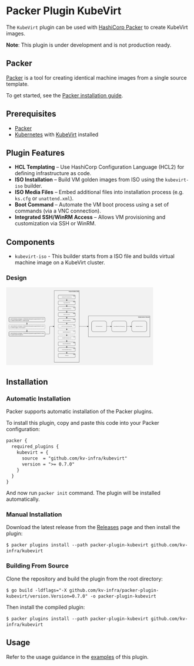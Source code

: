 # Packer Plugin KubeVirt

The `KubeVirt` plugin can be used with [HashiCorp Packer](https://www.packer.io) to create KubeVirt images.

**Note**: This plugin is under development and is not production ready.

## Packer

[Packer](https://developer.hashicorp.com/packer) is a tool for creating identical machine images from a single source template.

To get started, see the [Packer installation guide](https://developer.hashicorp.com/packer/install).

## Prerequisites

- [Packer](https://packer.io)
- [Kubernetes](https://kubernetes.io) with [KubeVirt](https://kubevirt.io) installed

## Plugin Features

- **HCL Templating** – Use HashiCorp Configuration Language (HCL2) for defining infrastructure as code.
- **ISO Installation** – Build VM golden images from ISO using the `kubevirt-iso` builder.
- **ISO Media Files** – Embed additional files into installation process (e.g. `ks.cfg` or `unattend.xml`).
- **Boot Command** – Automate the VM boot process using a set of commands (via a VNC connection).
- **Integrated SSH/WinRM Access** – Allows VM provisioning and customization via SSH or WinRM.

## Components

- `kubevirt-iso` - This builder starts from a ISO file and builds virtual machine image on a KubeVirt cluster.

### Design

<img src="docs/kubevirt-iso-builder-design.jpg" alt="Design" width="400"/>

## Installation

### Automatic Installation

Packer supports automatic installation of the Packer plugins.

To install this plugin, copy and paste this code into your Packer configuration:

```hcl
packer {
  required_plugins {
    kubevirt = {
      source  = "github.com/kv-infra/kubevirt"
      version = ">= 0.7.0"
    }
  }
}
```

And now run `packer init` command. The plugin will be installed automatically.

### Manual Installation

Download the latest release from the [Releases](https://github.com/kv-infra/packer-plugin-kubevirt/releases) page and then install the plugin:

```shell
$ packer plugins install --path packer-plugin-kubevirt github.com/kv-infra/kubevirt
```

### Building From Source

Clone the repository and build the plugin from the root directory:

```shell
$ go build -ldflags="-X github.com/kv-infra/packer-plugin-kubevirt/version.Version=0.7.0" -o packer-plugin-kubevirt
```

Then install the compiled plugin:

```shell
$ packer plugins install --path packer-plugin-kubevirt github.com/kv-infra/kubevirt
```

## Usage

Refer to the usage guidance in the [examples](./examples/builder/kubevirt-iso) of this plugin.
